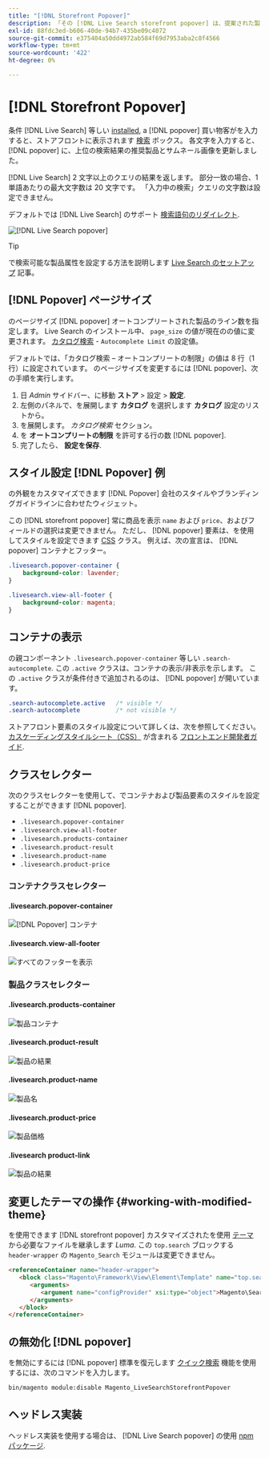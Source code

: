 ```yaml
---
title: "[!DNL Storefront Popover]"
description: 「その [!DNL Live Search storefront popover] は、提案された製品とサムネールを動的に返します。」
exl-id: 88fdc3ed-b606-40de-94b7-435be09c4072
source-git-commit: e375404a50dd4972ab584f69d7953aba2c8f4566
workflow-type: tm+mt
source-wordcount: '422'
ht-degree: 0%

---
```


# [!DNL Storefront Popover]

条件 [!DNL Live Search] 等しい [installed](install.md), a [!DNL popover] 買い物客がを入力すると、ストアフロントに表示されます [検索](https://experienceleague.adobe.com/docs/commerce-admin/catalog/catalog/search/search.html#quick-search) ボックス。 各文字を入力すると、 [!DNL popover] に、上位の検索結果の推奨製品とサムネール画像を更新しました。

[!DNL Live Search] 2 文字以上のクエリの結果を返します。 部分一致の場合、1 単語あたりの最大文字数は 20 文字です。 「入力中の検索」クエリの文字数は設定できません。

デフォルトでは [!DNL Live Search] のサポート [検索語句のリダイレクト](https://experienceleague.adobe.com/docs/commerce-admin/catalog/catalog/search/search-terms.html).

![[!DNL Live Search popover]](assets/storefront-search-as-you-type.png)

>[!TIP]
>
>で検索可能な製品属性を設定する方法を説明します [Live Search のセットアップ](workspace.md) 記事。

## [!DNL Popover] ページサイズ

のページサイズ [!DNL popover] オートコンプリートされた製品のライン数を指定します。 Live Search のインストール中、 `page_size` の値が現在のの値に変更されます。 [カタログ検索](https://experienceleague.adobe.com/docs/commerce-admin/config/catalog/catalog.html) - `Autocomplete Limit` の設定値。

デフォルトでは、「カタログ検索 – オートコンプリートの制限」の値は 8 行（1 行）に設定されています。 のページサイズを変更するには [!DNL popover]、次の手順を実行します。

1. 日 *Admin* サイドバー、に移動 **ストア** > 設定 > **設定**.
1. 左側のパネルで、を展開します **カタログ** を選択します **カタログ** 設定のリストから。
1. を展開します。 *カタログ検索* セクション。
1. を **オートコンプリートの制限** を許可する行の数 [!DNL popover].
1. 完了したら、 **設定を保存**.

## スタイル設定 [!DNL Popover] 例

の外観をカスタマイズできます [!DNL Popover] 会社のスタイルやブランディングガイドラインに合わせたウィジェット。

この [!DNL storefront popover] 常に商品を表示 `name` および `price`、およびフィールドの選択は変更できません。 ただし、 [!DNL popover] 要素は、を使用してスタイルを設定できます [CSS](https://developer.adobe.com/commerce/frontend-core/guide/css/) クラス。 例えば、次の宣言は、 [!DNL popover] コンテナとフッター。

```css
.livesearch.popover-container {
    background-color: lavender;
}

.livesearch.view-all-footer {
    background-color: magenta;
}
```

## コンテナの表示

の親コンポーネント `.livesearch.popover-container` 等しい `.search-autocomplete`.  この `.active` クラスは、コンテナの表示/非表示を示します。 この `.active` クラスが条件付きで追加されるのは、 [!DNL popover] が開いています。

```css
.search-autocomplete.active   /* visible */
.search-autocomplete          /* not visible */
```

ストアフロント要素のスタイル設定について詳しくは、次を参照してください。 [カスケーディングスタイルシート（CSS）](https://developer.adobe.com/commerce/frontend-core/guide/css/) が含まれる [フロントエンド開発者ガイド](https://developer.adobe.com/commerce/frontend-core/guide/).

## クラスセレクター

次のクラスセレクターを使用して、でコンテナおよび製品要素のスタイルを設定することができます [!DNL popover].

- `.livesearch.popover-container`
- `.livesearch.view-all-footer`
- `.livesearch.products-container`
- `.livesearch.product-result`
- `.livesearch.product-name`
- `.livesearch.product-price`

### コンテナクラスセレクター

#### .livesearch.popover-container

![[!DNL Popover] コンテナ](assets/livesearch-popover-container.png)

#### .livesearch.view-all-footer

![すべてのフッターを表示](assets/livesearch-view-all-footer.png)

### 製品クラスセレクター

#### .livesearch.products-container

![製品コンテナ](assets/livesearch-product-container.png)

#### .livesearch.product-result

![製品の結果](assets/livesearch-product-result.png)

#### .livesearch.product-name

![製品名](assets/livesearch-product-name.png)

#### .livesearch.product-price

![製品価格](assets/livesearch-product-price.png)

#### .livesearch product-link

![製品の結果](assets/livesearch-product-link.png)

## 変更したテーマの操作 {#working-with-modified-theme}

を使用できます [!DNL storefront popover] カスタマイズされたを使用 [テーマ](https://developer.adobe.com/commerce/frontend-core/guide/themes/) から必要なファイルを継承します *Luma*. この `top.search` ブロックする `header-wrapper` の `Magento_Search` モジュールは変更できません。

```html
<referenceContainer name="header-wrapper">
   <block class="Magento\Framework\View\Element\Template" name="top.search" as="topSearch" template="Magento_Search::form.mini.phtml">
      <arguments>
         <argument name="configProvider" xsi:type="object">Magento\Search\ViewModel\ConfigProvider</argument>
      </arguments>
   </block>
</referenceContainer>
```

## の無効化 [!DNL popover]

を無効にするには [!DNL popover] 標準を復元します [クイック検索](https://experienceleague.adobe.com/docs/commerce-admin/catalog/catalog/search/search.html#quick-search) 機能を使用するには、次のコマンドを入力します。

```bash
bin/magento module:disable Magento_LiveSearchStorefrontPopover
```

## ヘッドレス実装

ヘッドレス実装を使用する場合は、 [!DNL Live Search popover] の使用 [npm パッケージ](https://www.npmjs.com/package/@magento/ds-livesearch-storefront-utils).

